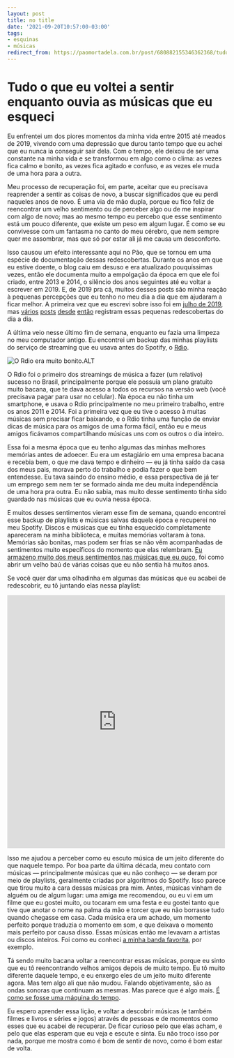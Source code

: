 ```yaml
---
layout: post
title: no title
date: '2021-09-20T10:57:00-03:00'
tags:
- esquinas
- músicas
redirect_from: https://paomortadela.com.br/post/680882155346362368/tudo-o-que-eu-voltei-a-sentir-enquanto-ouvia-as
---
```

# Tudo o que eu voltei a sentir enquanto ouvia as músicas que eu esqueci

Eu enfrentei um dos piores momentos da minha vida entre 2015 até meados de 2019, vivendo com uma depressão que durou tanto tempo que eu achei que eu nunca ia conseguir sair dela. Com o tempo, ele deixou de ser uma constante na minha vida e se transformou em algo como o clima: as vezes fica calmo e bonito, as vezes fica agitado e confuso, e as vezes ele muda de uma hora para a outra.

Meu processo de recuperação foi, em parte, aceitar que eu precisava reaprender a sentir as coisas de novo, a buscar significados que eu perdi naqueles anos de novo. É uma via de mão dupla, porque eu fico feliz de reencontrar um velho sentimento ou de perceber algo ou de me inspirar com algo de novo; mas ao mesmo tempo eu percebo que esse sentimento está um pouco diferente, que existe um peso em algum lugar. É como se eu convivesse com um fantasma no canto do meu cérebro, que nem sempre quer me assombrar, mas que só por estar ali já me causa um desconforto.

Isso causou um efeito interessante aqui no Pão, que se tornou em uma espécie de documentação dessas redescobertas. Durante os anos em que eu estive doente, o blog caiu em desuso e era atualizado pouquíssimas vezes, então ele documenta muito a empolgação da época em que ele foi criado, entre 2013 e 2014, o silêncio dos anos seguintes até eu voltar a escrever em 2019. E, de 2019 pra cá, muitos desses posts são minha reação à pequenas percepções que eu tenho no meu dia a dia que em ajudaram a ficar melhor. A primeira vez que eu escrevi sobre isso foi em [julho de 2019](https://paomortadela.tumblr.com/post/658055801592758272), mas [vários](https://paomortadela.tumblr.com/post/658070128694640642) [posts](https://paomortadela.tumblr.com/post/658075033290342400/) [desde](https://paomortadela.tumblr.com/post/658070292033323008/) [então](https://paomortadela.tumblr.com/post/658131670707453953/) registram essas pequenas redescobertas do dia a dia.

A última veio nesse último fim de semana, enquanto eu fazia uma limpeza no meu computador antigo. Eu encontrei um backup das minhas playlists do serviço de streaming que eu usava antes do Spotify, o [Rdio](https://href.li/?https://www.theverge.com/2015/11/17/9750890/rdio-shutdown-pandora).

![O Rdio era muito bonito.](https://64.media.tumblr.com/9cec44496203d2861b486fed3d0eb534/645b94a53dc8f1c2-a0/s640x960/4225de7aecfc0e14ad13b4df9c7fd49b89a5674a.png)ALT

O Rdio foi o primeiro dos streamings de música a fazer (um relativo) sucesso no Brasil, principalmente porque ele possuía um plano gratuito muito bacana, que te dava acesso a todos os recursos na versão web (você precisava pagar para usar no celular). Na época eu não tinha um smartphone, e usava o Rdio principalmente no meu primeiro trabalho, entre os anos 2011 e 2014. Foi a primeira vez que eu tive o acesso à muitas músicas sem precisar ficar baixando, e o Rdio tinha uma função de enviar dicas de música para os amigos de uma forma fácil, então eu e meus amigos ficávamos compartilhando músicas uns com os outros o dia inteiro.

Essa foi a mesma época que eu tenho algumas das minhas melhores memórias antes de adoecer. Eu era um estagiário em uma empresa bacana e recebia bem, o que me dava tempo e dinheiro — eu já tinha saído da casa dos meus pais, morava perto do trabalho e podia fazer o que bem entendesse. Eu tava saindo do ensino médio, e essa perspectiva de já ter um emprego sem nem ter se formado ainda me deu muita independência de uma hora pra outra. Eu não sabia, mas muito desse sentimento tinha sido guardado nas músicas que eu ouvia nessa época.

E muitos desses sentimentos vieram esse fim de semana, quando encontrei esse backup de playlists e músicas salvas daquela época e recuperei no meu Spotify. Discos e músicas que eu tinha esquecido completamente apareceram na minha biblioteca, e muitas memórias voltaram à tona. Memórias são bonitas, mas podem ser frias se não vêm acompanhadas de sentimentos muito específicos do momento que elas relembram. [Eu armazeno muito dos meus sentimentos nas músicas que eu ouço](https://paomortadela.tumblr.com/post/658070128694640642/), foi como abrir um velho baú de várias coisas que eu não sentia há muitos anos.

Se você quer dar uma olhadinha em algumas das músicas que eu acabei de redescobrir, eu tô juntando elas nessa playlist:

<iframe class="spotify_audio_player" src="https://open.spotify.com/embed?uri=https%3A%2F%2Fopen.spotify.com%2Fplaylist%2F47N3cz5KQvbH9gZ4ZBlhS9&amp;view=coverart" frameborder="0" allowtransparency="true" width="500" height="580"></iframe>

Isso me ajudou a perceber como eu escuto música de um jeito diferente do que naquele tempo. Por boa parte da última década, meu contato com músicas — principalmente músicas que eu não conheço — se deram por meio de playlists, geralmente criadas por algoritmos do Spotify. Isso parece que tirou muito a cara dessas músicas pra mim. Antes, músicas vinham de alguém ou de algum lugar: uma amiga me recomendou, ou eu vi em um filme que eu gostei muito, ou tocaram em uma festa e eu gostei tanto que tive que anotar o nome na palma da mão e torcer que eu não borrasse tudo quando chegasse em casa. Cada música era um achado, um momento perfeito porque traduzia o momento em som, e que deixava o momento mais perfeito por causa disso. Essas músicas então me levavam a artistas ou discos inteiros. Foi como eu conheci [a minha banda favorita](https://paomortadela.tumblr.com/tagged/arcade%20fire/), por exemplo.

Tá sendo muito bacana voltar a reencontrar essas músicas, porque eu sinto que eu tô reencontrando velhos amigos depois de muito tempo. Eu tô muito diferente daquele tempo, e eu enxergo eles de um jeito muito diferente agora. Mas tem algo ali que não mudou. Falando objetivamente, são as ondas sonoras que continuam as mesmas. Mas parece que é algo mais. [É como se fosse uma máquina do tempo](https://paomortadela.tumblr.com/post/658070292033323008/).

Eu espero aprender essa lição, e voltar a descobrir músicas (e também filmes e livros e séries e jogos) através de pessoas e de momentos como esses que eu acabei de recuperar. De ficar curioso pelo que elas acham, e pelo que elas esperam que eu veja e escute e sinta. Eu não troco isso por nada, porque me mostra como é bom de sentir de novo, como é bom estar de volta.

